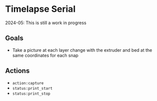 # Timelapse Serial

2024-05: This is still a work in progress

## Goals

- Take a picture at each layer change with the extruder and bed at the same
  coordinates for each snap

## Actions

- `action:capture`
- `status:print_start`
- `status:print_stop`

